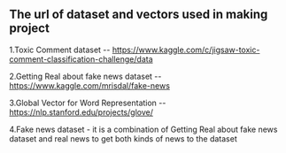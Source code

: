 ﻿## The url of dataset and vectors used in making project

1.Toxic Comment dataset -- https://www.kaggle.com/c/jigsaw-toxic-comment-classification-challenge/data
 
2.Getting Real about fake news dataset -- https://www.kaggle.com/mrisdal/fake-news

3.Global Vector for Word Representation -- https://nlp.stanford.edu/projects/glove/ 

4.Fake news dataset - it is a combination of Getting Real about fake news dataset and real news to get both kinds of news to the dataset
 